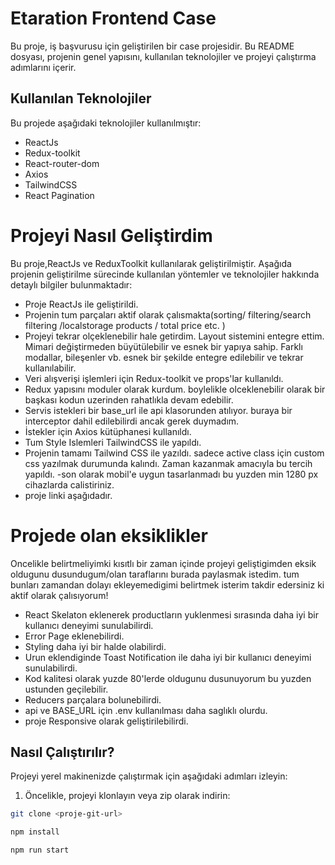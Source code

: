 # Etaration Frontend Case

Bu proje, iş başvurusu için geliştirilen bir case projesidir. Bu README dosyası, projenin genel yapısını, kullanılan teknolojiler ve projeyi çalıştırma adımlarını içerir.

## Kullanılan Teknolojiler

Bu projede aşağıdaki teknolojiler kullanılmıştır:

- ReactJs
- Redux-toolkit
- React-router-dom
- Axios
- TailwindCSS
- React Pagination

# Projeyi Nasıl Geliştirdim

Bu proje,ReactJs ve ReduxToolkit kullanılarak geliştirilmiştir. Aşağıda projenin geliştirilme sürecinde kullanılan yöntemler ve teknolojiler hakkında detaylı bilgiler bulunmaktadır:

- Proje ReactJs ile geliştirildi.
- Projenin tum parçaları aktif olarak çalısmakta(sorting/ filtering/search filtering /localstorage products / total price etc. )
- Projeyi tekrar olçeklenebilir hale getirdim. Layout sistemini entegre ettim. Mimari değiştirmeden büyütülebilir ve esnek bir yapıya sahip. Farklı modallar, bileşenler vb. esnek bir şekilde entegre edilebilir ve tekrar kullanılabilir.
- Veri alışverişi işlemleri için Redux-toolkit ve props'lar kullanıldı.
- Redux yapısını moduler olarak kurdum. boylelikle olceklenebilir olarak bir başkası kodun uzerinden rahatlıkla devam edebilir. 
- Servis istekleri bir base_url ile api klasorunden atılıyor. buraya bir interceptor dahil edilebilirdi ancak gerek duymadım.
- İstekler için Axios kütüphanesi kullanıldı.
- Tum Style Islemleri TailwindCSS ile yapıldı. 
- Projenin tamamı Tailwind CSS ile yazıldı. sadece active class için custom css yazılmak durumunda kalındı. Zaman kazanmak amacıyla bu tercih yapıldı.
-son olarak mobil'e uygun tasarlanmadı bu yuzden min 1280 px cihazlarda calistiriniz.
- proje linki aşağıdadır.


# Projede olan eksiklikler

Oncelikle belirtmeliyimki kısıtlı bir zaman içinde projeyi geliştigimden eksik oldugunu dusundugum/olan taraflarını burada paylasmak istedim. tum bunları zamandan dolayı ekleyemedigimi belirtmek isterim takdir edersiniz ki aktif olarak çalısıyorum! 

- React Skelaton eklenerek productların yuklenmesi sırasında daha iyi bir kullanıcı deneyimi sunulabilirdi.
- Error Page eklenebilirdi.
- Styling daha iyi bir halde olabilirdi.
- Urun eklendiginde Toast Notification ile daha iyi bir kullanıcı deneyimi sunulabilirdi.
- Kod kalitesi olarak yuzde 80'lerde oldugunu dusunuyorum bu yuzden ustunden geçilebilir.
- Reducers parçalara bolunebilirdi.
- api ve BASE_URL için .env kullanılması daha saglıklı olurdu. 
- proje Responsive olarak geliştirilebilirdi.

## Nasıl Çalıştırılır?

Projeyi yerel makinenizde çalıştırmak için aşağıdaki adımları izleyin:

1. Öncelikle, projeyi klonlayın veya zip olarak indirin:

```bash
git clone <proje-git-url>

npm install

npm run start
```
